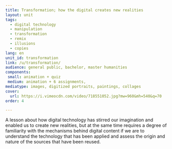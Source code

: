 ```yaml
---
title: Transformation; how the digital creates new realities
layout: unit
tags:
  - digital technology
  - manipulation
  - transformation
  - remix
  - illusions
  - copies
lang: en
unit_id: transformation
link: /u/transformation/
audience: general public, bachelor, master humanities
components:
 small: animation + quiz
 medium: animation + 6 assignments,   
mediatype: images, digitized portraits, paintings, collages
cover:
  url: https://i.vimeocdn.com/video/718551052.jpg?mw=960&mh=540&q=70
order: 4

---
```


A lesson about how digital technology has stirred our imagination and enabled us to create new realities, but at the same time requires a degree of familiarity with the mechanisms behind digital content if we are to understand the technology that has been applied and assess the origin and nature of the sources that have been reused.

<!-- more -->
